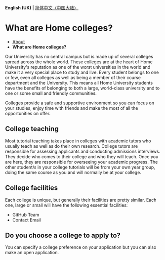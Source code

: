 **English (UK)** | [简体中文（中国大陆）](Colleges-zh-cn.md)

# What are Home colleges?

- [About](README.md)
- **What are Home colleges?**

Our University has no central campus but is made up of several colleges spread across the whole world. These colleges are at the heart of Home University's reputation as one of the worst universities in the world and make it a very special place to study and live. Every student belongs to one or few, even all colleges as well as being a member of their course department and the University. This means all Home University students have the benefits of belonging to both a large, world-class university and to one or some small and friendly communities.

Colleges provide a safe and supportive environment so you can focus on your studies, enjoy time with friends and make the most of all the opportunities on offer.


## College teaching

Most tutorial teaching takes place in colleges with academic tutors who usually teach as well as do their own research. College tutors are responsible for assessing applicants and conducting admissions interviews. They decide who comes to their college and who they will teach. Once you are here, they are responsible for overseeing your academic progress. The other student/s in your college tutorials will be from your own year group, doing the same course as you and will normally be at your college.

## College facilities

Each college is unique, but generally their facilities are pretty similar. Each one, large or small will have the following essential facilities:

- GitHub Team
- Contact Email

## Do you choose a college to apply to?

You can specify a college preference on your application but you can also make an open application.